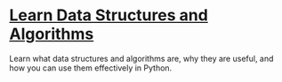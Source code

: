 # [Learn Data Structures and Algorithms](https://www.codecademy.com/learn/learn-data-structures-and-algorithms-with-python)

Learn what data structures and algorithms are, why they are useful, and how you can use them effectively in Python.
